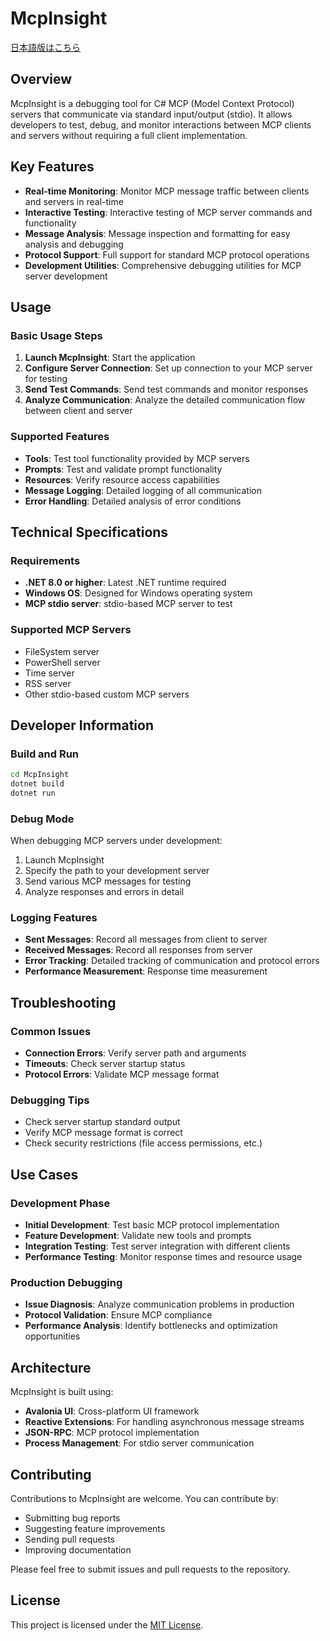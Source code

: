 ﻿# McpInsight

[日本語版はこちら](README.ja.md)

## Overview
McpInsight is a debugging tool for C# MCP (Model Context Protocol) servers that communicate via standard input/output (stdio). It allows developers to test, debug, and monitor interactions between MCP clients and servers without requiring a full client implementation.

## Key Features
- **Real-time Monitoring**: Monitor MCP message traffic between clients and servers in real-time
- **Interactive Testing**: Interactive testing of MCP server commands and functionality
- **Message Analysis**: Message inspection and formatting for easy analysis and debugging
- **Protocol Support**: Full support for standard MCP protocol operations
- **Development Utilities**: Comprehensive debugging utilities for MCP server development

## Usage

### Basic Usage Steps
1. **Launch McpInsight**: Start the application
2. **Configure Server Connection**: Set up connection to your MCP server for testing
3. **Send Test Commands**: Send test commands and monitor responses
4. **Analyze Communication**: Analyze the detailed communication flow between client and server

### Supported Features
- **Tools**: Test tool functionality provided by MCP servers
- **Prompts**: Test and validate prompt functionality
- **Resources**: Verify resource access capabilities
- **Message Logging**: Detailed logging of all communication
- **Error Handling**: Detailed analysis of error conditions

## Technical Specifications

### Requirements
- **.NET 8.0 or higher**: Latest .NET runtime required
- **Windows OS**: Designed for Windows operating system
- **MCP stdio server**: stdio-based MCP server to test

### Supported MCP Servers
- FileSystem server
- PowerShell server
- Time server
- RSS server
- Other stdio-based custom MCP servers

## Developer Information

### Build and Run
```bash
cd McpInsight
dotnet build
dotnet run
```

### Debug Mode
When debugging MCP servers under development:
1. Launch McpInsight
2. Specify the path to your development server
3. Send various MCP messages for testing
4. Analyze responses and errors in detail

### Logging Features
- **Sent Messages**: Record all messages from client to server
- **Received Messages**: Record all responses from server
- **Error Tracking**: Detailed tracking of communication and protocol errors
- **Performance Measurement**: Response time measurement

## Troubleshooting

### Common Issues
- **Connection Errors**: Verify server path and arguments
- **Timeouts**: Check server startup status
- **Protocol Errors**: Validate MCP message format

### Debugging Tips
- Check server startup standard output
- Verify MCP message format is correct
- Check security restrictions (file access permissions, etc.)

## Use Cases

### Development Phase
- **Initial Development**: Test basic MCP protocol implementation
- **Feature Development**: Validate new tools and prompts
- **Integration Testing**: Test server integration with different clients
- **Performance Testing**: Monitor response times and resource usage

### Production Debugging
- **Issue Diagnosis**: Analyze communication problems in production
- **Protocol Validation**: Ensure MCP compliance
- **Performance Analysis**: Identify bottlenecks and optimization opportunities

## Architecture

McpInsight is built using:
- **Avalonia UI**: Cross-platform UI framework
- **Reactive Extensions**: For handling asynchronous message streams
- **JSON-RPC**: MCP protocol implementation
- **Process Management**: For stdio server communication

## Contributing
Contributions to McpInsight are welcome. You can contribute by:
- Submitting bug reports
- Suggesting feature improvements
- Sending pull requests
- Improving documentation

Please feel free to submit issues and pull requests to the repository.

## License
This project is licensed under the [MIT License](../LICENSE.txt).
